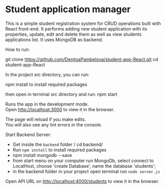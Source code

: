 # Student application manager

This is a simple student registration system for CRUD operations built with React front-end.
It performs adding new student application with its properties, update, edit and delete them as well as view students applications list.
It uses MongoDB as backend.

How to run:

git clone https://github.com/DenitsaPambelova/student-app-React.git
cd student-app-React

In the project src directory, you can run:

npm install to install required packages

then open in terminal src directory and run: npm start

Runs the app in the development mode.<br>
Open [http://localhost:3000](http://localhost:3000) to view it in the browser.

The page will reload if you make edits.<br>
You will also see any lint errors in the console.

Start Backend Server:

- Get inside the `backend` folder  / cd backend/
- Run `npm install` to install required packages 
- npm install mongodb --save
- from start menu on your computer run MongoDb, select connect to LocalHost, choose 'create Database', name the database 'students';
- in the backend folder in your project open terminal run `node server.js`


Open API URL on [http://localhost:4000/students](http://localhost:4000/students) to view it in the browser.



